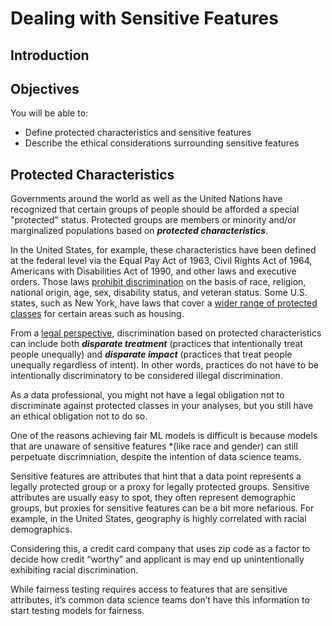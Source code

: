 # Dealing with Sensitive Features

## Introduction

## Objectives

You will be able to:

* Define protected characteristics and sensitive features
* Describe the ethical considerations surrounding sensitive features

## Protected Characteristics

Governments around the world as well as the United Nations have recognized that certain groups of people should be afforded a special "protected" status. Protected groups are members or minority and/or marginalized populations based on ***protected characteristics***.

In the United States, for example, these characteristics have been defined at the federal level via the Equal Pay Act of 1963, Civil Rights Act of 1964, Americans with Disabilities Act of 1990, and other laws and executive orders. Those laws [prohibit discrimination](https://content.next.westlaw.com/practical-law/document/Ibb0a38daef0511e28578f7ccc38dcbee/Protected-Class) on the basis of race, religion, national origin, age, sex, disability status, and veteran status. Some U.S. states, such as New York, have laws that cover a [wider range of protected classes](https://www1.nyc.gov/site/fairhousing/rights-responsibilities/what-are-the-protected-classes.page) for certain areas such as housing.

From a [legal perspective](https://rayneslaw.com/what-is-the-difference-between-disparate-impact-and-disparate-treatment-discrimination/), discrimination based on protected characteristics can include both ***disparate treatment*** (practices that intentionally treat people unequally) and ***disparate impact*** (practices that treat people unequally regardless of intent). In other words, practices do not have to be intentionally discriminatory to be considered illegal discrimination.

As a data professional, you might not have a legal obligation not to discriminate against protected classes in your analyses, but you still have an ethical obligation not to do so.

One of the reasons achieving fair ML models is difficult is because models that are unaware of sensitive features *(like race and gender) can still perpetuate discrimniation, despite the intention of data science teams. 

Sensitive features are attributes that hint that a data point represents a legally protected group or a proxy for legally protected groups. Sensitive attributes are usually easy to spot, they often represent demographic  groups, but proxies for sensitive features can be a bit more nefarious. For example, in the United States, geography is highly correlated with racial demographics. 

Considering this, a credit card company that uses zip code as a factor to decide how credit “worthy” and applicant is may end up unintentionally exhibiting racial discrimination. 

While fairness testing requires access to features that are sensitive attributes, it’s common data science teams don’t have this information to start testing models for fairness. 

